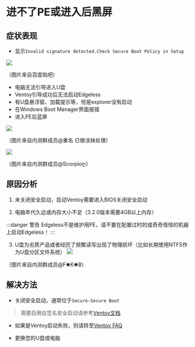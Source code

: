 # 进不了PE或进入后黑屏
## 症状表现
* 显示`Invalid signature detected.Check Secure Boot Policy in Setup`

![](https://pineapple.edgeless.top/picbed/wiki/img/0f56970a304e251fd6d0ca55ab86c9177e3.jpg)

（图片来自百度贴吧）

* 电脑无法引导进入U盘
* Ventoy引导成功后无法启动Edgeless
* 有U盘悬浮窗、加载提示等，但是explorer没有启动
* 在Windows Boot Manager界面报错
* 进入PE后蓝屏


![](https://pineapple.edgeless.top/picbed/wiki/images/QQpic20190531124822.jpg)

（图片来自内测群成员@重名 已做涂抹处理）


![](https://pineapple.edgeless.top/picbed/wiki/images/QQpic20190531130507.jpg)

（图片来自内测群成员@Scorpioღ）

## 原因分析
1. 未关闭安全启动，启动Ventoy需要进入BIOS关闭安全启动

2. 电脑年代久远或内存大小不足（3.2.0版本需要4GB以上内存）

:::danger 警告
Edgeless不是维护用PE，请不要在配置过时的或奇奇怪怪的机器上启动Edgeless！
:::

3. U盘为劣质产品或者经历了频繁读写出现了物理损坏（比如长期使用NTFS作为U盘分区文件系统）
![](https://pineapple.edgeless.top/picbed/wiki/images/gos.png)

（图片来自内测群成员@F✺K✺B）


## 解决方法
* 关闭安全启动，通常位于`Secure-Secure Boot`
> 需要启用自签名安全启动请参考[Ventoy文档](https://ventoy.net/cn/doc_secure.html)

* 如果是Ventoy启动失败，则请转至[Ventoy FAQ](https://ventoy.net/cn/faq.html)

* 更换您的U盘或电脑
